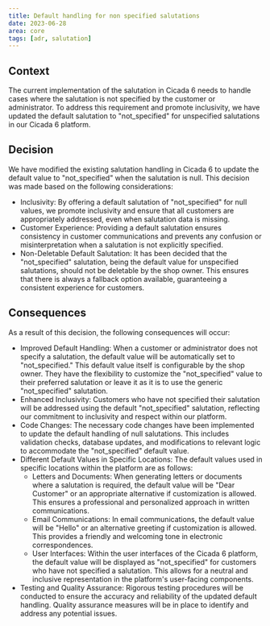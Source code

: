 ```yaml
---
title: Default handling for non specified salutations
date: 2023-06-28
area: core
tags: [adr, salutation]
---
```


## Context
The current implementation of the salutation in Cicada 6 needs to handle cases where the salutation is not specified by the customer or administrator. To address this requirement and promote inclusivity, we have updated the default salutation to "not_specified" for unspecified salutations in our Cicada 6 platform.

## Decision
We have modified the existing salutation handling in Cicada 6 to update the default value to "not_specified" when the salutation is null. This decision was made based on the following considerations:

* Inclusivity: By offering a default salutation of "not_specified" for null values, we promote inclusivity and ensure that all customers are appropriately addressed, even when salutation data is missing.
* Customer Experience: Providing a default salutation ensures consistency in customer communications and prevents any confusion or misinterpretation when a salutation is not explicitly specified.
* Non-Deletable Default Salutation: It has been decided that the "not_specified" salutation, being the default value for unspecified salutations, should not be deletable by the shop owner. This ensures that there is always a fallback option available, guaranteeing a consistent experience for customers.

## Consequences
As a result of this decision, the following consequences will occur:

* Improved Default Handling: When a customer or administrator does not specify a salutation, the default value will be automatically set to "not_specified." This default value itself is configurable by the shop owner. They have the flexibility to customize the "not_specified" value to their preferred salutation or leave it as it is to use the generic "not_specified" salutation.
* Enhanced Inclusivity: Customers who have not specified their salutation will be addressed using the default "not_specified" salutation, reflecting our commitment to inclusivity and respect within our platform.
* Code Changes: The necessary code changes have been implemented to update the default handling of null salutations. This includes validation checks, database updates, and modifications to relevant logic to accommodate the "not_specified" default value.
* Different Default Values in Specific Locations: The default values used in specific locations within the platform are as follows:
  * Letters and Documents: When generating letters or documents where a salutation is required, the default value will be "Dear Customer" or an appropriate alternative if customization is allowed. This ensures a professional and personalized approach in written communications.
  * Email Communications: In email communications, the default value will be "Hello" or an alternative greeting if customization is allowed. This provides a friendly and welcoming tone in electronic correspondences.
  * User Interfaces: Within the user interfaces of the Cicada 6 platform, the default value will be displayed as "not_specified" for customers who have not specified a salutation. This allows for a neutral and inclusive representation in the platform's user-facing components.
* Testing and Quality Assurance: Rigorous testing procedures will be conducted to ensure the accuracy and reliability of the updated default handling. Quality assurance measures will be in place to identify and address any potential issues.
